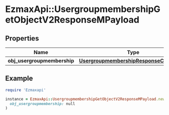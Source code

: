 # EzmaxApi::UsergroupmembershipGetObjectV2ResponseMPayload

## Properties

| Name | Type | Description | Notes |
| ---- | ---- | ----------- | ----- |
| **obj_usergroupmembership** | [**UsergroupmembershipResponseCompound**](UsergroupmembershipResponseCompound.md) |  |  |

## Example

```ruby
require 'Ezmaxapi'

instance = EzmaxApi::UsergroupmembershipGetObjectV2ResponseMPayload.new(
  obj_usergroupmembership: null
)
```

